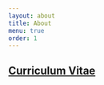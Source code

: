 ```yaml
---
layout: about
title: About
menu: true
order: 1
---
```


## [Curriculum Vitae](https://drive.google.com/file/d/0Bxy3tubr3wcsdlBMVFFPR0l4X1ZteXFLYlk1eFJtdHJVV0JV/view?usp=sharing)
